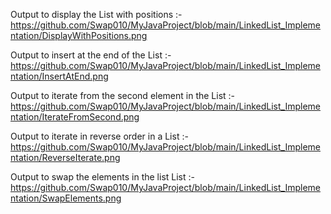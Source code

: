 Output to display the List with positions :- https://github.com/Swap010/MyJavaProject/blob/main/LinkedList_Implementation/DisplayWithPositions.png

Output to insert at the end of the List :- 
https://github.com/Swap010/MyJavaProject/blob/main/LinkedList_Implementation/InsertAtEnd.png

Output to iterate from the second element in the List :- 
https://github.com/Swap010/MyJavaProject/blob/main/LinkedList_Implementation/IterateFromSecond.png

Output to iterate in reverse order in a List :- 
https://github.com/Swap010/MyJavaProject/blob/main/LinkedList_Implementation/ReverseIterate.png

Output to swap the elements in the list List :- 
https://github.com/Swap010/MyJavaProject/blob/main/LinkedList_Implementation/SwapElements.png
